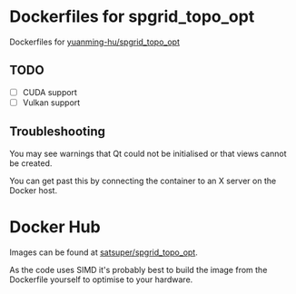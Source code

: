 # Dockerfiles for spgrid_topo_opt
Dockerfiles for [yuanming-hu/spgrid_topo_opt](https://github.com/yuanming-hu/spgrid_topo_opt)

## TODO
- [ ] CUDA support
- [ ] Vulkan support

## Troubleshooting
You may see warnings that Qt could not be initialised or that views cannot be created.

You can get past this by connecting the container to an X server on the Docker host.

# Docker Hub
Images can be found at [satsuper/spgrid_topo_opt](https://hub.docker.com/r/satsuper/spgrid_topo_opt).

As the code uses SIMD it's probably best to build the image from the Dockerfile yourself to optimise to your hardware.
